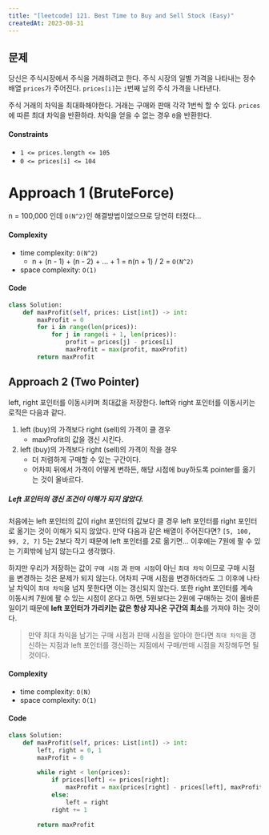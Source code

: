 ```yaml
---
title: "[leetcode] 121. Best Time to Buy and Sell Stock (Easy)"
createdAt: 2023-08-31
---
```


## 문제
당신은 주식시장에서 주식을 거래하려고 한다. 주식 시장의 일별 가격을 나타내는 정수 배열 `prices`가 주어진다. `prices[i]`는 `i`번째 날의 주식 가격을 나타낸다.

주식 거래의 차익을 최대화해야한다. 거래는 구매와 판매 각각 1번씩 할 수 있다. `prices`에 따른 최대 차익을 반환하라. 차익을 얻을 수 없는 경우 `0`을 반환한다.

#### Constraints
- `1 <= prices.length <= 105`
- `0 <= prices[i] <= 104`


# Approach 1 (BruteForce)
n = 100,000 인데 `O(N^2)`인 해결방법이었으므로 당연히 터졌다...
#### Complexity
- time complexity: `O(N^2)`
   - n + (n - 1) + (n - 2) + ... + 1 = n(n + 1) / 2 = `O(N^2)`
- space complexity: `O(1)`
#### Code
``` python
class Solution:
    def maxProfit(self, prices: List[int]) -> int:
        maxProfit = 0
        for i in range(len(prices)):
            for j in range(i + 1, len(prices)):
                profit = prices[j] - prices[i]
                maxProfit = max(profit, maxProfit)
        return maxProfit
```

## Approach 2 (Two Pointer)
left, right 포인터를 이동시키며 최대값을 저장한다.
left와 right 포인터를 이동시키는 로직은 다음과 같다.

1. left (buy)의 가격보다 right (sell)의 가격이 클 경우
    - maxProfit의 값을 갱신 시킨다.
2. left (buy)의 가격보다 right (sell)의 가격이 작을 경우
    - 더 저렴하게 구매할 수 있는 구간이다.
    - 어차피 뒤에서 가격이 어떻게 변하든, 해당 시점에 buy하도록 pointer를 옮기는 것이 올바르다.

##### Left 포인터의 갱신 조건이 이해가 되지 않았다.
처음에는 left 포인터의 값이 right 포인터의 값보다 클 경우 left 포인터를 right 포인터로 옮기는 것이 이해가 되지 않았다.
만약 다음과 같은 배열이 주어진다면? `[5, 100, 99, 2, 7]`
5는 2보다 작기 때문에 left 포인터를 2로 옮기면... 이후에는 7원에 팔 수 있는 기회밖에 남지 않는다고 생각했다.

하지만 우리가 저장하는 값이 `구매 시점` 과 `판매 시점`이 아닌 `최대 차익` 이므로 구매 시점을 변경하는 것은 문제가 되지 않는다.
어차피 구매 시점을 변경하더라도 그 이후에 나타날 차익이 `최대 차익`을 넘지 못한다면 이는 갱신되지 않는다.
또한 right 포인터를 계속 이동시켜 7원에 팔 수 있는 시점이 온다고 하면, 5원보다는 2원에 구매하는 것이 올바른 일이기 때문에 **left 포인터가 가리키는 값은 항상 지나온 구간의 최소**를 가져야 하는 것이다.

> 만약 최대 차익을 남기는 구매 시점과 판매 시점을 알아야 한다면 `최대 차익`을 갱신하는 지점과 left 포인터를 갱신하는 지점에서 구매/판매 시점을 저장해두면 될 것이다.

#### Complexity
- time complexity: `O(N)`
- space complexity: `O(1)`

#### Code
``` python
class Solution:
    def maxProfit(self, prices: List[int]) -> int:
        left, right = 0, 1
        maxProfit = 0
        
        while right < len(prices):
            if prices[left] <= prices[right]:
                maxProfit = max(prices[right] - prices[left], maxProfit)
            else:
                left = right
            right += 1
            
        return maxProfit
```

